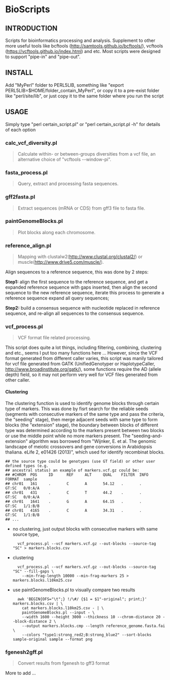 # BioScripts

## INTRODUCTION
Scripts for bioinformatics processing and analysis. Supplement to other more useful tools like bcftools (http://samtools.github.io/bcftools/), vcftools (https://vcftools.github.io/index.html) and etc. Most scripts were designed to support "pipe-in" and "pipe-out".


## INSTALL
Add "MyPerl" folder to PERL5LIB, something like "export PERL5LIB=$HOME/folder_contain_MyPerl", or copy it to a pre-exist folder like "perl/site/lib", or just copy it to the same folder where you run the script


## USAGE
Simply type "perl certain_script.pl" or "perl certain_script.pl -h" for details of each option 


### calc_vcf_diversity.pl
> Calculate within- or between-groups diversities from a vcf file, an alternative choice of "vcftools --window-pi".


### fasta_process.pl
> Query, extract and processing fasta sequences.


### gff2fasta.pl
> Extract sequences (mRNA or CDS) from gff3 file to fasta file.


### paintGenomeBlocks.pl
> Plot blocks along each chromosome.


### reference_align.pl
> Mapping with clustalw2(http://www.clustal.org/clustal2/) or muscle(http://www.drive5.com/muscle/).

Align sequences to a reference sequence, this was done by 2 steps:

**Step1:** align the first sequence to the reference sequence, and get
a expanded reference sequence with gaps inserted, then align the
second sequence to the new reference sequence, iterate this process
to generate a reference sequence expand all query sequences;

**Step2:** build a consensus sequence with nucleotide replaced in reference
sequence, and re-align all sequences to the consensus sequence.



### vcf_process.pl
> VCF format file related processing.

This script does quite a lot things, including filtering, combining, clustering and etc., seems I put too many functions here ...
However, since the VCF format generated from different caller varies, this script was manily tailored for vcf file generated from GATK (UnifiedGenotyper or HaplotypeCaller, http://www.broadinstitute.org/gatk/), some functions require the AD (allele depth) field, so it may not perform very well for VCF files generated from other caller.


#### Clustering

The clustering function is used to identify genome blocks through certain type of markers. This was done by fisrt search for the reliable seeds (segments with consecutive markers of the same type and pass the criteria, the "seeding" stage), then merge adjacent seeds with same type to form blocks (the "extension" stage), the boundary between blocks of different type was determined according to the markers present between two blocks or use the middle point while no more markers present. 
The "seeding-and-extension" algorithm was borrowed from "Wijnker, E. et al. The genomic landscape of meiotic crossovers and gene conversions in Arabidopsis thaliana. eLife 2, e01426 (2013)", which used for identify recombinat blocks.
  
    ## the source type could be genotypes (use GT field) or other user defined types (e.g. 
    ## ancestral status) an example of markers.vcf.gz could be:
    ## #CHROM  POS     ID      REF     ALT     QUAL    FILTER  INFO    FORMAT  sample
    ## chr01   161     .       C       A       54.12   .       .       GT:SC   0/0:A/A
    ## chr01   431     .       C       T       44.2    .       .       GT:SC   0/0:A/A
    ## chr01   1641    .       G       A       64.15   .       .       GT:SC   1/1:B/B
    ## chr01   4165    .       C       A       34.31   .       .       GT:SC   1/1:B/B
    ## ...
  
* no clustering, just output blocks with consecutive markers with same source type, 
      
        vcf_process.pl --vcf markers.vcf.gz --out-blocks --source-tag "SC" > markers.blocks.csv

* clustering
      
        vcf_process.pl --vcf markers.vcf.gz --out-blocks --source-tag "SC" --fill-gaps \
          --min-frag-length 10000 --min-frag-markers 25 > markers.blocks.l10km25.csv
    
* use paintGenomeBlocks.pl to visually compare two results
    
        awk 'BEGIN{OFS="\t";} !/\#/ {$1 = $1"-original"; print;}' markers.blocks.csv | \
          cat markers.blocks.l10km25.csv - | \
          paintGenomeBlocks.pl --input - \
          --width 1600 --height 3000 --thickness 10 --chrom-distance 20 --block-distance 2 \
          --output markers.blocks.cmp --length reference_genome.fasta.fai \
          --colors "type1:strong_red2;B:strong_blue2" --sort-blocks sample-original sample --format png
    



### fgenesh2gff.pl
> Convert results from fgenesh to gff3 format


More to add ...
